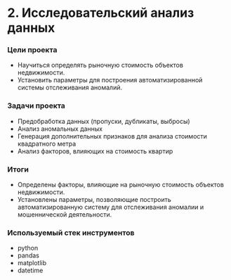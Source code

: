 # 2. Исследовательский анализ данных

### Цели проекта

- Научиться определять рыночную стоимость объектов недвижимости.
- Установить параметры для построения автоматизированной системы отслеживания аномалий.

### Задачи проекта

- Предобработка данных (пропуски, дубликаты, выбросы)
- Анализ аномальных данных
- Генерация дополнительных признаков для анализа стоимости квадратного метра
- Анализ факторов, влияющих на стоимость квартир

### Итоги

- Определены факторы, влияющие на рыночную стоимость объектов недвижимости.
- Установлены параметры, позволяющие построить автоматизированную систему для отслеживания аномалии и мошеннической деятельности.

### Используемый стек инструментов

- python
- pandas
- matplotlib
- datetime